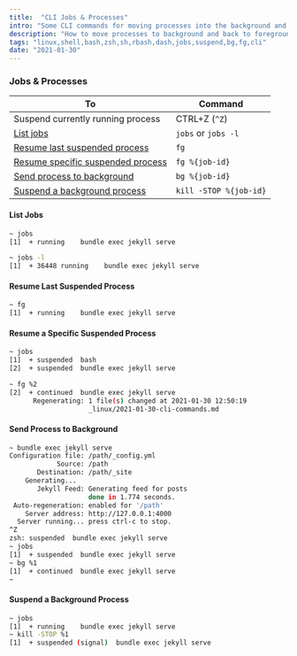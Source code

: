 ```yaml
---
title:  "CLI Jobs & Processes"
intro: "Some CLI commands for moving processes into the background and back to foreground."
description: "How to move processes to background and back to foreground in the CLI."
tags: "linux,shell,bash,zsh,sh,rbash,dash,jobs,suspend,bg,fg,cli"
date: "2021-01-30"
---
```


### Jobs & Processes

| To | Command |
|-|-|
| Suspend currently running process | CTRL+Z (`^Z`)|
| [List jobs](#list-jobs) | `jobs` or `jobs -l`|
| [Resume last suspended process](#resume-last-suspended-process) | `fg` |
| [Resume specific suspended process](#resume-a-specific-suspended-process) | `fg %{job-id}` |
| [Send process to background](#send-process-to-background) | `bg %{job-id}` |
| [Suspend a background process](#suspend-a-background-process) | `kill -STOP %{job-id}` |

#### List Jobs

```bash
~ jobs
[1]  + running    bundle exec jekyll serve

~ jobs -l
[1]  + 36448 running    bundle exec jekyll serve
```

#### Resume Last Suspended Process

```bash
~ fg
[1]  + running    bundle exec jekyll serve
```

#### Resume a Specific Suspended Process

```bash
~ jobs
[1]  + suspended  bash
[2]  + suspended  bundle exec jekyll serve

~ fg %2
[2]  + continued  bundle exec jekyll serve
      Regenerating: 1 file(s) changed at 2021-01-30 12:50:19
                    _linux/2021-01-30-cli-commands.md
```

#### Send Process to Background

```bash
~ bundle exec jekyll serve
Configuration file: /path/_config.yml
            Source: /path
       Destination: /path/_site
    Generating... 
       Jekyll Feed: Generating feed for posts
                    done in 1.774 seconds.
 Auto-regeneration: enabled for '/path'
    Server address: http://127.0.0.1:4000
  Server running... press ctrl-c to stop.
^Z
zsh: suspended  bundle exec jekyll serve
~ jobs
[1]  + suspended  bundle exec jekyll serve
~ bg %1
[1]  + continued  bundle exec jekyll serve
~
```

#### Suspend a Background Process

```bash
~ jobs
[1]  + running    bundle exec jekyll serve
~ kill -STOP %1
[1]  + suspended (signal)  bundle exec jekyll serve             
```